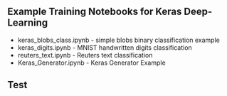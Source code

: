 
## Example Training Notebooks for Keras Deep-Learning ##

+ keras_blobs_class.ipynb	- simple blobs binary classification example
+ keras_digits.ipynb	    - MNIST handwritten digits classification
+ reuters_text.ipynb        - Reuters text classification
+ Keras_Generator.ipynb	    - Keras Generator Example

## Test ##
